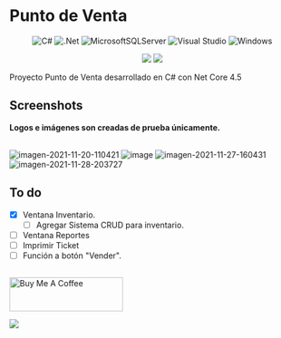 # Punto de Venta
<div align="center">
  
![C#](https://img.shields.io/badge/c%23-%23239120.svg?style=for-the-badge&logo=c-sharp&logoColor=white)
![.Net](https://img.shields.io/badge/.NET-5C2D91?style=for-the-badge&logo=.net&logoColor=white)
![MicrosoftSQLServer](https://img.shields.io/badge/Microsoft%20SQL%20Sever-CC2927?style=for-the-badge&logo=microsoft%20sql%20server&logoColor=white)
![Visual Studio](https://img.shields.io/badge/Visual%20Studio-5C2D91.svg?style=for-the-badge&logo=visual-studio&logoColor=white)
![Windows](https://img.shields.io/badge/Windows-0078D6?style=for-the-badge&logo=windows&logoColor=white)

![](https://img.shields.io/badge/Fase%3A-En%20desarrollo-blue?style=for-the-badge)
![](https://img.shields.io/github/last-commit/Josephglz/PuntoDeVenta?style=for-the-badge)<br>
</div>

Proyecto Punto de Venta desarrollado en C# con Net Core 4.5<br>


## Screenshots

<b>Logos e imágenes son creadas de prueba únicamente.</b><br><br>

<img src="https://i.ibb.co/9q5GPYf/imagen-2021-11-20-110421.png" alt="imagen-2021-11-20-110421">
<img src="https://i.ibb.co/S3CjTFW/image.png" alt="image">
<img src="https://i.ibb.co/dLYT8hT/imagen-2021-11-27-160431.png" alt="imagen-2021-11-27-160431">
<img src="https://i.ibb.co/F0wT7s0/imagen-2021-11-28-203727.png" alt="imagen-2021-11-28-203727" border="0">



## To do

- [x] Ventana Inventario.
  - [ ] Agregar Sistema CRUD para inventario.
- [ ] Ventana Reportes
- [ ] Imprimir Ticket
- [ ] Función a botón "Vender".

##
<a href="https://www.buymeacoffee.com/josephglz99" target="_blank"><img src="https://codewithmukesh.com/wp-content/uploads/2021/04/bmclogo.jpg" alt="Buy Me A Coffee" width="200"  style="height: 60px !important;width: 200px !important;" ></a>

[![](https://img.shields.io/badge/back%20to%20top-%E2%86%A9-blue)](#Screenshots)
